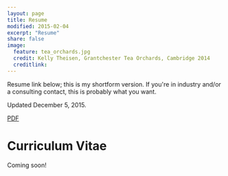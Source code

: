 ```yaml
---
layout: page
title: Resume
modified: 2015-02-04
excerpt: "Resume"
share: false
image:
  feature: tea_orchards.jpg
  credit: Kelly Theisen, Grantchester Tea Orchards, Cambridge 2014
  creditlink:
---
```


Resume link below; this is my shortform version. If you're in industry and/or a consulting contact, this is probably what you want.

Updated December 5, 2015.

<div markdown="0"><a href="https://github.com/theisencr/theisencr.github.io/blob/master/assets/ctheisen_resume.pdf" class="btn btn-info">PDF</a></div>

# Curriculum Vitae

Coming soon!
